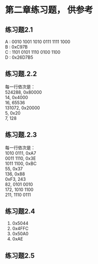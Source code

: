 # 第二章练习题， 供参考
## 练习题2.1
A : 0010 1001 1010 0111 1111 1000    
B : 0xC97B    
C : 1101 0101 1110 0100 1100    
D : 0x26D7B5    

## 练习题.2.2
每一行依次是：    
524288, 0x80000    
14, 0x4000    
16, 65536    
131072, 0x20000    
5, 0x20    
7, 128    

## 练习题.2.3
每一行依次是：    
1010 0111, 0xA7    
0011 1110, 0x3E    
1011 1100, 0xBC    
55, 0x37    
136, 0x88    
0xF3, 243    
82, 0101 0010    
172, 1010 1100    
211, 1110 0111    

## 练习题2.4
1. 0x5044    
2. 0x4FFC    
3. 0x50A0    
4. 0xAE    


## 练习题2.5














